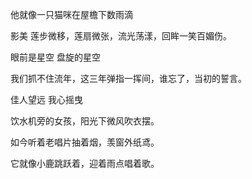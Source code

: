 他就像一只猫咪在屋檐下数雨滴

影美
莲步微移，莲扇微张，流光荡漾，回眸一笑百媚伤。

眼前是星空 盘旋的星空

我们抓不住流年，这三年弹指一挥间，谁忘了，当初的誓言。

佳人望远 我心摇曳

饮水机旁的女孩，阳光下微风吹衣摆。

如今听着老唱片抽着烟，羡窗外纸鸢。

它就像小鹿跳跃着，迎着雨点唱着歌。


